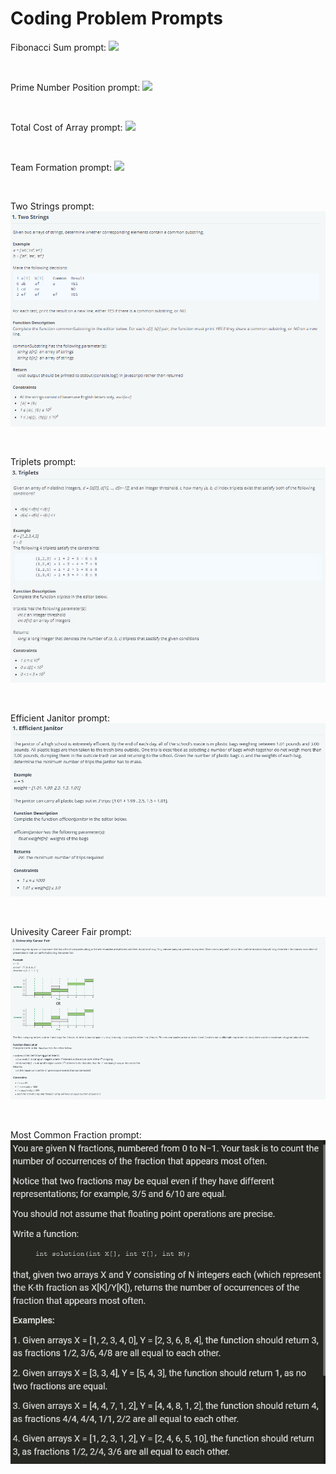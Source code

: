 # Coding Problem Prompts

Fibonacci Sum prompt:
![](https://github.com/nguyepe2/Interview-Solutions/blob/015a3b583e2d10cb1fad95bbed09243e2d2d0de4/Question%20Prompts/q1.PNG)

<br>

Prime Number Position prompt:
![](https://github.com/nguyepe2/Interview-Solutions/blob/015a3b583e2d10cb1fad95bbed09243e2d2d0de4/Question%20Prompts/q2.PNG)

<br>

Total Cost of Array prompt:
![](https://github.com/nguyepe2/Interview-Solutions/blob/015a3b583e2d10cb1fad95bbed09243e2d2d0de4/Question%20Prompts/q3.PNG)

<br> 

Team Formation prompt:
![](https://github.com/nguyepe2/Interview-Solutions/blob/015a3b583e2d10cb1fad95bbed09243e2d2d0de4/Question%20Prompts/q4.PNG)

<br> 

Two Strings prompt:
![](https://github.com/nguyepe2/Coding-Problem-Solutions/blob/57332990bba717efe6b60267fe794be433db02b8/Question%20Prompts/q5.PNG)

<br> 

Triplets prompt:
<img src = "https://github.com/nguyepe2/Coding-Problem-Solutions/blob/63f7d4bd09c21284a5f31dd847d49c3c4500ad78/Question%20Prompts/q6.JPG" width = 1000>

<br> 

Efficient Janitor prompt:
![](https://github.com/nguyepe2/Coding-Problem-Solutions/blob/adb38701dd5f9f50130c31025fb2ab6b522655f4/Question%20Prompts/Efficient%20Janitor%20Prompt.PNG)

<br> 

Univesity Career Fair prompt:
![](https://github.com/nguyepe2/Coding-Problem-Solutions/blob/661350cd82bc15806a7af3c00edc989ac120e513/Question%20Prompts/University%20Career%20Fair%20Prompt.PNG)

<br> 

Most Common Fraction prompt:
![](https://github.com/nguyepe2/Coding-Problem-Solutions/blob/a15d2d9b24807c9548970d17d1648a1ffa3ab54f/Question%20Prompts/Most%20Common%20Fraction%20prompt.PNG)
